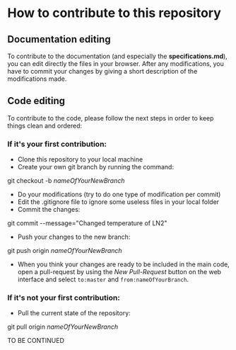 # How to contribute to this repository
## Documentation editing

To contribute to the documentation (and especially the **specifications.md**), you can edit directly the files in your browser. After any modifications, you have to commit your changes by giving a short description of the modifications made. 


## Code editing
To contribute to the code, please follow the next steps in order to keep things clean and ordered:

### If it's your first contribution:

* Clone this repository to your local machine
* Create your own git branch by running the command:

>
git checkout -b *nameOfYourNewBranch*

* Do your modifications (try to do one type of modification per commit)
* Edit the .gitignore file to ignore some useless files in your local folder
* Commit the changes:

>
git commit --message="Changed temperature of LN2"

* Push your changes to the new branch:

>
git push origin *nameOfYourNewBranch*

* When you think your changes are ready to be included in the main code, open a pull-request by using the *New Pull-Request* button on the web interface and select `to:master` and `from:nameOfYourBranch`.


### If it's not your first contribution:

* Pull the current state of the repository:

>
git pull origin *nameOfYourNewBranch*


TO BE CONTINUED
